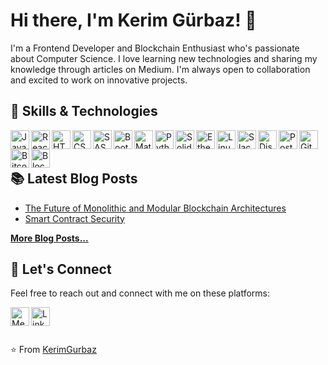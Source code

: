 

# Hi there, I'm Kerim Gürbaz! 👋

I'm a Frontend Developer and Blockchain Enthusiast who's passionate about Computer Science. I love learning new technologies and sharing my knowledge through articles on Medium. I'm always open to collaboration and excited to work on innovative projects.

## 🚀 Skills & Technologies

<img align="left" alt="JavaScript" width="30px" src="https://img.icons8.com/color/48/000000/javascript.png" />
<img align="left" alt="React" width="30px" src="https://img.icons8.com/color/48/000000/react-native.png" />
<img align="left" alt="HTML5" width="30px" src="https://img.icons8.com/color/48/000000/html-5.png" />
<img align="left" alt="CSS3" width="30px" src="https://img.icons8.com/color/48/000000/css3.png" />
<img align="left" alt="SASS" width="30px" src="https://img.icons8.com/color/48/000000/sass.png" />
<img align="left" alt="Bootstrap" width="30px" src="https://img.icons8.com/color/48/000000/bootstrap.png" />
<img align="left" alt="Material UI" width="30px" src="https://img.icons8.com/color/48/000000/material-ui.png" />
<img align="left" alt="Python" width="30px" src="https://img.icons8.com/color/48/000000/python.png" />
<img align="left" alt="Solidity" width="30px" src="https://img.icons8.com/ios/50/26e07f/solidity.png" />
<img align="left" alt="Ethereum" width="30px" src="https://img.icons8.com/color/48/000000/ethereum.png" />
<img align="left" alt="Linux" width="30px" src="https://img.icons8.com/color/48/000000/linux.png" />
<img align="left" alt="Slack" width="30px" src="https://img.icons8.com/color/48/000000/slack.png" />
<img align="left" alt="Discord" width="30px" src="https://img.icons8.com/color/48/000000/discord.png" />
<img align="left" alt="Postman" width="30px" src="https://cdn-icons-png.flaticon.com/512/919/919836.png" />
<img align="left" alt="Git" width="30px" src="https://img.icons8.com/color/48/000000/git.png" />
<img align="left" alt="Bitcoin" width="30px" src="https://img.icons8.com/color/48/000000/bitcoin.png" />
<img align="left" alt="Blockchain" width="30px" src="https://img.icons8.com/color/48/000000/blockchain.png" />


<br />
<br />

## 📚 Latest Blog Posts

- [The Future of Monolithic and Modular Blockchain Architectures](https://medium.com/@kerim.grbz.01/the-future-of-monolithic-and-modular-blockchain-architectures-7656365a8ff6)
- [Smart Contract Security](https://medium.com/@kerim.grbz.01/smart-contract-security-lessons-learned-from-the-dao-attack-and-its-impact-on-the-ethereum-ae803a6df887)

[**More Blog Posts...**](https://medium.com/@kerim.grbz.01)

## 🔗 Let's Connect

Feel free to reach out and connect with me on these platforms:

[<img align="left" alt="Medium" width="30px" src="https://img.icons8.com/color/48/000000/medium-logo.png" />][medium]
[<img align="left" alt="LinkedIn" width="30px" src="https://img.icons8.com/color/48/000000/linkedin.png" />][linkedin]

[medium]: https://medium.com/@kerim.grbz.01
[linkedin]: https://www.linkedin.com/in/kerim-gürbaz/
  <br>
---

⭐️ From [KerimGurbaz](https://github.com/KerimGurbaz)
